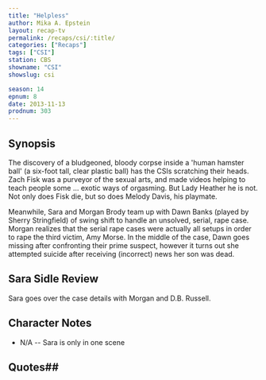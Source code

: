 ```yaml
---
title: "Helpless"
author: Mika A. Epstein
layout: recap-tv
permalink: /recaps/csi/:title/
categories: ["Recaps"]
tags: ["CSI"]
station: CBS
showname: "CSI"
showslug: csi

season: 14  
epnum: 8  
date: 2013-11-13
prodnum: 303  
---
```


## Synopsis

The discovery of a bludgeoned, bloody corpse inside a 'human hamster ball' (a six-foot tall, clear plastic ball) has the CSIs scratching their heads. Zach Fisk was a purveyor of the sexual arts, and made videos helping to teach people some ... exotic ways of orgasming. But Lady Heather he is not. Not only does Fisk die, but so does Melody Davis, his playmate.

Meanwhile, Sara and Morgan Brody team up with Dawn Banks (played by Sherry Stringfield) of swing shift to handle an unsolved, serial, rape case. Morgan realizes that the serial rape cases were actually all setups in order to rape the third victim, Amy Morse. In the middle of the case, Dawn goes missing after confronting their prime suspect, however it turns out she attempted suicide after receiving (incorrect) news her son was dead.

## Sara Sidle Review

Sara goes over the case details with Morgan and D.B. Russell.

## Character Notes

* N/A -- Sara is only in one scene

## Quotes## 

